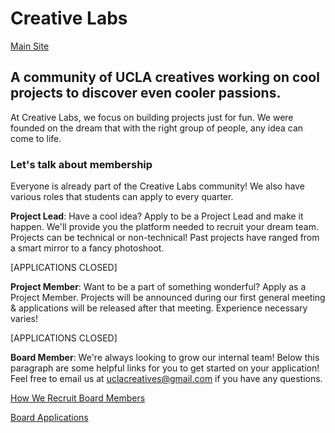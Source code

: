 # Creative Labs

[Main Site](https://creativelabsucla.com/)

## A community of UCLA creatives working on cool projects to discover even cooler passions.

At Creative Labs, we focus on building projects just for fun. We were founded on the dream
that with the right group of people, any idea can come to life.

### Let's talk about membership

Everyone is already part of the Creative Labs community! We also have various roles that
students can apply to every quarter.

**Project Lead**: Have a cool idea? Apply to be a Project Lead and make it happen. We'll
provide you the platform needed to recruit your dream team. Projects can be technical or
non-technical! Past projects have ranged from a smart mirror to a fancy photoshoot.

[APPLICATIONS CLOSED]

**Project Member**: Want to be a part of something wonderful? Apply as a Project Member.
Projects will be announced during our first general meeting & applications will be
released after that meeting. Experience necessary varies!

[APPLICATIONS CLOSED]

**Board Member**: We're always looking to grow our internal team! Below this paragraph are
some helpful links for you to get started on your application! Feel free to email us at
uclacreatives@gmail.com if you have any questions.

[How We Recruit Board Members](https://join.creativelabsucla.com/board.html)

[Board Applications](https://tinycl.com/board-app)
